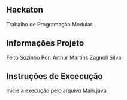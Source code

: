 ## Hackaton

Trabalho de Programação Modular.

## Informações Projeto


Feito Sozinho Por:
Arthur Martins Zagnoli Silva


## Instruções de Excecução

Inicie a execução pelo arquivo Main.java
